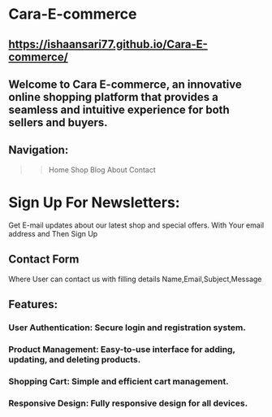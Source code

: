 # Cara-E-commerce
 ## https://ishaansari77.github.io/Cara-E-commerce/
## Welcome to Cara E-commerce, an innovative online shopping platform that provides a seamless and intuitive experience for both sellers and buyers.
## Navigation:
>> Home
>> Shop
>> Blog
>> About
>> Contact
# Sign Up For Newsletters:
Get E-mail updates about our latest shop and special offers.
With Your email address and Then Sign Up
## Contact Form
 Where User can contact us with filling details Name,Email,Subject,Message
## Features:
### User Authentication: Secure login and registration system.
### Product Management: Easy-to-use interface for adding, updating, and deleting products.
### Shopping Cart: Simple and efficient cart management.
### Responsive Design: Fully responsive design for all devices.
